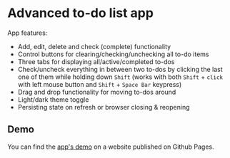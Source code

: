 # Advanced to-do list app

App features:

- Add, edit, delete and check (complete) functionality
- Control buttons for clearing/checking/unchecking all to-do items
- Three tabs for displaying all/active/completed to-dos
- Check/uncheck everything in between two to-dos by clicking the last one of them while holding down `Shift` (works with both `Shift` + `click` with left mouse button and `Shift` + `Space Bar` keypress)
- Drag and drop functionality for moving to-dos around
- Light/dark theme toggle
- Persisting state on refresh or browser closing & reopening

## Demo

You can find the [app's demo](https://de-oz.github.io/vue3-advanced-todo-list/) on a website published on Github Pages.
